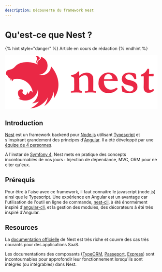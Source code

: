 ```yaml
---
description: Découverte du framework Nest
---
```


# Qu'est-ce que Nest ?

{% hint style="danger" %}
Article en cours de rédaction
{% endhint %}

![](.gitbook/assets/nest.svg)

## Introduction

[Nest](https://nestjs.com/) est un framework backend pour [Node.js](https://nodejs.org/en/) utilisant [Typescript](https://www.typescriptlang.org/) et s'inspirant grandement des principes d'[Angular](https://angular.io/). Il a été développé par une [équipe de 4 personnes](https://github.com/orgs/nestjs/people).

A l'instar de [Symfony 4](https://symfony.com/4), Nest mets en pratique des concepts incontournables de nos jours : Injection de dépendance, MVC, ORM pour ne citer qu'eux.

## Prérequis

Pour être à l'aise avec ce framework, il faut connaitre le javascript \(node.js\) ainsi que le Typescript. Une expérience en Angular est un avantage car l'utilisation de l'outil en ligne de commande, [nest-cli](https://github.com/nestjs/nest-cli), à été énormément inspiré d'[angular-cli](https://cli.angular.io/), et la gestion des modules, des décorateurs à été très inspiré d'Angular.

## Resources

La [documentation officielle](https://docs.nestjs.com/) de Nest est très riche et couvre des cas très courants pour des applications SaaS.

Les documentations des composants \([TypeORM](http://typeorm.io), [Passeport](http://www.passportjs.org/docs/authenticate/), [Express](https://expressjs.com/fr/starter/installing.html)\) sont incontournables pour approfondir leur fonctionnement lorsqu'ils sont intégrés \(ou intégrables\) dans Nest.

